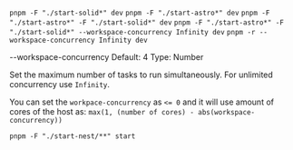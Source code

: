 `pnpm -F "./start-solid*" dev`
`pnpm -F "./start-astro*" dev`
`pnpm -F "./start-astro*" -F "./start-solid*" dev`
`pnpm -F "./start-astro*" -F "./start-solid*" --workspace-concurrency Infinity dev`
`pnpm -r --workspace-concurrency Infinity dev`

--workspace-concurrency
Default: 4
Type: Number

Set the maximum number of tasks to run simultaneously. For unlimited concurrency use `Infinity`.

You can set the `workpace-concurrency` as `<= 0` and it will use amount of cores of the host as: `max(1, (number of cores) - abs(workspace-concurrency))`

`pnpm -F "./start-nest/**" start`
